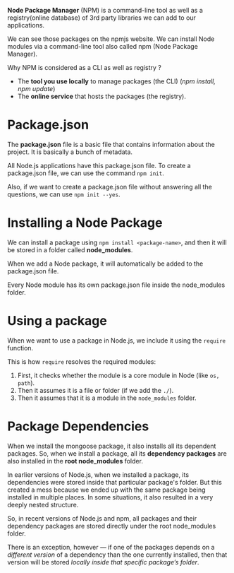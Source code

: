 **Node Package Manager** (NPM) is a command-line tool as well as a registry(online database) of 3rd party libraries we can add to our applications.

We can see those packages on the npmjs website. We can install Node modules via a command-line tool also called npm (Node Package Manager).

Why NPM is considered as a CLI as well as registry ?

- The **tool you use locally** to manage packages (the CLI) (_npm install, npm update_)
- The **online service** that hosts the packages (the registry).

# Package.json

The **package.json** file is a basic file that contains information about the project. It is basically a bunch of metadata.

All Node.js applications have this package.json file. To create a package.json file, we can use the command `npm init`.

Also, if we want to create a package.json file without answering all the questions, we can use `npm init --yes`.

# Installing a Node Package

We can install a package using `npm install <package-name>`, and then it will be stored in a folder called **node_modules**.

When we add a Node package, it will automatically be added to the package.json file.

Every Node module has its own package.json file inside the node_modules folder.

# Using a package

When we want to use a package in Node.js, we include it using the `require` function.

This is how `require` resolves the required modules:

1. First, it checks whether the module is a core module in Node (like `os, path`).
2. Then it assumes it is a file or folder (if we add the `./`).
3. Then it assumes that it is a module in the `node_modules` folder.

# Package Dependencies

When we install the mongoose package, it also installs all its dependent packages. So, when we install a package, all its **dependency packages** are also installed in the **root node_modules** folder.

In earlier versions of Node.js, when we installed a package, its dependencies were stored inside that particular package's folder. But this created a mess because we ended up with the same package being installed in multiple places. In some situations, it also resulted in a very deeply nested structure.

So, in recent versions of Node.js and npm, all packages and their dependency packages are stored directly under the root node_modules folder.

There is an exception, however — if one of the packages depends on a _different version_ of a dependency than the one currently installed, then that version will be stored _locally inside that specific package’s folder_.
